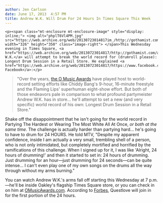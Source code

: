 ```yaml
---
author: Jen Carlson
date: June 17, 2013  4:57 PM
title: Andrew W.K. Will Drum For 24 Hours In Times Square This Week
---
```



	
	
	
	<p><span class="mt-enclosure mt-enclosure-image" style="display: inline;"> <img alt="phplT6Vl4PM.jpg" src="https://web.archive.org/web/20130723014817im_/http://gothamist.com/attachments/arts_jen/phplT6Vl4PM.jpg" width="326" height="350" class="image-right"> </span>This Wednesday evening in Times Square, <a href="https://web.archive.org/web/20130723014817/http://gothamist.com/andrewwk">Andrew W.K.</a> will attempt to break the world record for (drumroll please): Longest Drum Session in a Retail Store. He explained <a href="https://web.archive.org/web/20130723014817/https://www.facebook.com/events/199433616881254/permalink/199433620214587/">on Facebook</a>:</p>

<blockquote>&quot;Over the years, <a href="https://web.archive.org/web/20130723014817/http://www.omusicawards.com/nominee/andrew-w-k">the O Music Awards</a> have played host to world-record setting efforts like Chiddy Bang&apos;s 9-hour, 16-minute freestyle and the Flaming Lips&apos; superhuman eight-show effort. But both of those endeavors pale in comparison to what profound partymeister Andrew W.K. has in store... he&apos;ll attempt to set a new (and very specific) world record of his own: Longest Drum Session in a Retail Store.&quot;</blockquote>

<p>Shake off the disappointment that he isn&apos;t going for the world record in Partying The Hardest or Wearing The Most White All At Once, <em>or both at the same time</em>. The challenge is actually harder than partying hard... he&apos;s going to have to drum for 24 HOURS. He told MTV, &quot;Despite my apparent confidence, inside I am actually a very small, trembling shell of a person, who is not only intimidated, but completely mortified and horrified by the ramifications of this challenge. When I signed up for it, I was like &apos;Alright, 24 hours of drumming!&apos; and then it started to set in: 24 hours of drumming. Just drumming for an hour&#x2014;just drumming for 24 seconds&#x2014;can be quite intense... I can&apos;t even play one of my own songs on the drums all the way through without my arms burning.&quot;</p>

<p>You can watch Andrew W.K.&apos;s arms fall off starting this Wednesday at 7 p.m.&#x2014;he&apos;ll be inside Oakley&apos;s flagship Times Square store, or you can check in on him at <a href="https://web.archive.org/web/20130723014817/http://OMusicAwards.com/">OMusicAwards.com</a>. According to <a href="https://web.archive.org/web/20130723014817/http://www.forbes.com/sites/charlesambler/2013/06/17/andrew-wk-to-attempt-drumming-world-record-at-o-music-awards/">Forbes</a>,  Questlove will join in for the first portion of the 24 hours.</p>
	
	
	
	
	
